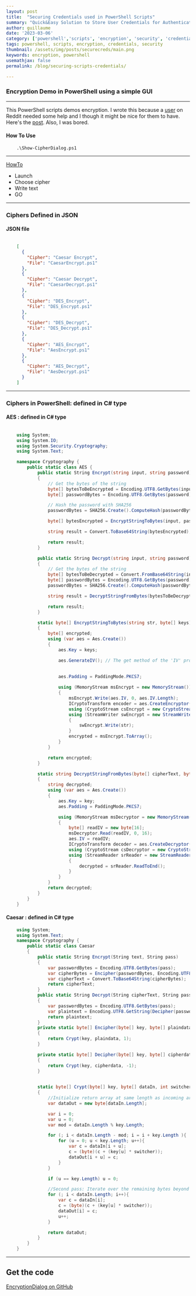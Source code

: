 ```yaml
---
layout: post
title:  "Securing Credentials used in PowerShell Scripts"
summary: "Quick&Easy Solution to Store User Credentials for Authentication in Scripts"
author: guillaume
date: '2023-03-06'
category: ['powershell','scripts', 'encryption', 'security', 'credentials']
tags: powershell, scripts, encryption, credentials, security
thumbnail: /assets/img/posts/securecreds/main.png
keywords: encryption, powershell
usemathjax: false
permalink: /blog/securing-scripts-credentials/

---
```


### Encryption Demo in PowerShell using a simple GUI </h3>



---------------------------------------------------------------------------------------------------------

This PowerShell scripts demos encryption. I wrote this because a [user](https://www.reddit.com/user/Anonymus123GH/) on Reddit needed some help and I though it might
be nice for them to have. Here's the [post](https://www.reddit.com/r/PowerShell/comments/ymokeh/how_to_remove_the_dot_in_decimals/). Also, I was bored.


#### How To Use 

```
    .\Show-CipherDialog.ps1
```

---------------------------------------------------------------------------------------------------------


[HowTo](https://arssciptum.github.io/assets/img/posts/encryption/ciphers.png)


- Launch 
- Choose cipher 
- Write text
- GO 


---------------------------------------------------------------


### Ciphers Defined in JSON 

#### JSON file 

```json

    [
      {
        "Cipher": "Caesar Encrypt",
        "File": "CaesarEncrypt.ps1"
      },
      {
        "Cipher": "Caesar Decrypt",
        "File": "CaesarDecrypt.ps1"
      },
      {
        "Cipher": "DES_Encrypt",
        "File": "DES_Encrypt.ps1"
      },
      {
        "Cipher": "DES_Decrypt",
        "File": "DES_Decrypt.ps1"
      },
      {
        "Cipher": "AES_Encrypt",
        "File": "AesEncrypt.ps1"
      },
      {
        "Cipher": "AES_Decrypt",
        "File": "AesDecrypt.ps1"
      }
    ]


```

---------------------------------------------------------------



### Ciphers in PowerShell: defined in C# type 

#### AES : defined in C# type 


```cs
         
    using System;
    using System.IO;
    using System.Security.Cryptography;
    using System.Text;

    namespace Cryptography {
        public static class AES {
            public static String Encrypt(string input, string password)
            {
                // Get the bytes of the string
                byte[] bytesToBeEncrypted = Encoding.UTF8.GetBytes(input);
                byte[] passwordBytes = Encoding.UTF8.GetBytes(password);

                // Hash the password with SHA256
                passwordBytes = SHA256.Create().ComputeHash(passwordBytes);

                byte[] bytesEncrypted = EncryptStringToBytes(input, passwordBytes);

                string result = Convert.ToBase64String(bytesEncrypted);

                return result;
            }

            public static String Decrypt(string input, string password)
            {
                // Get the bytes of the string
                byte[] bytesToBeDecrypted = Convert.FromBase64String(input);
                byte[] passwordBytes = Encoding.UTF8.GetBytes(password);
                passwordBytes = SHA256.Create().ComputeHash(passwordBytes);

                string result = DecryptStringFromBytes(bytesToBeDecrypted, passwordBytes);

                return result;
            }

            static byte[] EncryptStringToBytes(string str, byte[] keys)
            {
                byte[] encrypted;
                using (var aes = Aes.Create())
                {
                    aes.Key = keys;

                    aes.GenerateIV(); // The get method of the 'IV' property of the 'SymmetricAlgorithm' automatically generates an IV if it is has not been generate before. 

                 
                    aes.Padding = PaddingMode.PKCS7;
                    
                    using (MemoryStream msEncrypt = new MemoryStream())
                    {
                        msEncrypt.Write(aes.IV, 0, aes.IV.Length);
                        ICryptoTransform encoder = aes.CreateEncryptor();
                        using (CryptoStream csEncrypt = new CryptoStream(msEncrypt, encoder, CryptoStreamMode.Write))
                        using (StreamWriter swEncrypt = new StreamWriter(csEncrypt))
                        {
                            swEncrypt.Write(str);
                        }
                        encrypted = msEncrypt.ToArray();
                    }
                }

                return encrypted;
            }

            static string DecryptStringFromBytes(byte[] cipherText, byte[] key)
            {
                string decrypted;
                using (var aes = Aes.Create())
                {
                    aes.Key = key;
                    aes.Padding = PaddingMode.PKCS7;

                    using (MemoryStream msDecryptor = new MemoryStream(cipherText))
                    {
                        byte[] readIV = new byte[16];
                        msDecryptor.Read(readIV, 0, 16);
                        aes.IV = readIV;
                        ICryptoTransform decoder = aes.CreateDecryptor();
                        using (CryptoStream csDecryptor = new CryptoStream(msDecryptor, decoder, CryptoStreamMode.Read))
                        using (StreamReader srReader = new StreamReader(csDecryptor))
                        {
                            decrypted = srReader.ReadToEnd();
                        }
                    }
                }
                return decrypted;
            }
        }
    }

```

#### Caesar : defined in C# type

```cs
    using System;
    using System.Text;
    namespace Cryptography {
        public static class Caesar
        {
            public static String Encrypt(String text, String pass)
            {
                var passwordBytes = Encoding.UTF8.GetBytes(pass);
                var cipherBytes = Encipher(passwordBytes, Encoding.UTF8.GetBytes(text));
                var cipherText = Convert.ToBase64String(cipherBytes);
                return cipherText;
            }
            public static String Decrypt(String cipherText, String pass)
            {
                var passwordBytes = Encoding.UTF8.GetBytes(pass);
                var plaintext = Encoding.UTF8.GetString(Decipher(passwordBytes, Convert.FromBase64String(cipherText)));
                return plaintext;
            }
            private static byte[] Encipher(byte[] key, byte[] plaindata)
            {
                return Crypt(key, plaindata, 1);
            }

            private static byte[] Decipher(byte[] key, byte[] cipherdata)
            {
                return Crypt(key, cipherdata, -1);
            }

           
            static byte[] Crypt(byte[] key, byte[] dataIn, int switcher)
            {
                //Initialize return array at same length as incoming array
                var dataOut = new byte[dataIn.Length];

                var i = 0;
                var u = 0;
                var mod = dataIn.Length % key.Length;

                for (; i < dataIn.Length - mod; i = i + key.Length ){
                    for (u = 0; u < key.Length; u++){
                        var c = dataIn[i + u];
                        c = (byte)(c + (key[u] * switcher));
                        dataOut[i + u] = c;
                    }
                }

                if (u == key.Length) u = 0;

                //Second pass: Iterate over the remaining bytes beyond the final block.
                for (; i < dataIn.Length; i++){
                    var c = dataIn[i];
                    c = (byte)(c + (key[u] * switcher));
                    dataOut[i] = c;
                    u++;
                }

                return dataOut;
            }
        }
    }

```


---------------------------------------------------------------------------------------------------------


## Get the code 


[EncryptionDialog on GitHub](https://github.com/arsscriptum/PowerShell.EncryptionDialog)
